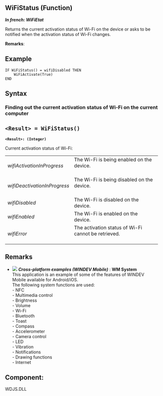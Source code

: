 
## WiFiStatus (Function)

***In french: WiFiEtat***



<a name="XUse"></a>
<a name="Use"></a>
<a name="description"></a>
Returns the current activation status of Wi-Fi on the device or asks to be notified when the activation status of Wi-Fi changes.

**Remarks**: 





<a name="Example1"></a>
<a name="sample_code"></a>

## Example


```wl
IF WiFiStatus() = wifiDisabled THEN
	WiFiActivate(True)
END
```

<a name="XSYNTAX"></a>

## Syntax
<a name="SYNTAX1"></a>

### Finding out the current activation status of Wi-Fi on the current computer

`<Result> = WiFiStatus()`
---

**`<Result>: (Integer)`**

Current activation status of Wi-Fi:


|   |   |
| --- | --- |
| *wifiActivationInProgress* | The Wi-Fi is being enabled on the device.<br><br> |
| *wifiDeactivationInProgress* | The Wi-Fi is being disabled on the device.<br><br> |
| *wifiDisabled* | The Wi-Fi is disabled on the device. |
| *wifiEnabled* | The Wi-Fi is enabled on the device. |
| *wifiError* | The activation status of Wi-Fi cannot be retrieved.<br><br> |




<a name="SYNTAX2"></a>

<a name="NOTE0"></a>
<a name="NOTE0_1"></a>

## Remarks

- ![](https://doc.pcsoft.fr/en-US/images/image.awp?langid=3&name=WMSystem.gif) ***Cross-platform examples (WINDEV Mobile)*** : **WM System** <br>This application is an example of some of the features of WINDEV Mobile available for Android/iOS.<br>The following system functions are used: <br>- NFC<br>- Multimedia control<br>- Brightness<br>- Volume<br>- Wi-Fi<br>- Bluetooth<br>- Toast<br>- Compass<br>- Accelerometer<br>- Camera control<br>- LED<br>- Vibration<br>- Notifications<br>- Drawing functions<br>- Internet



<a name="XComponent"></a>

## Component:
WDJS.DLL
